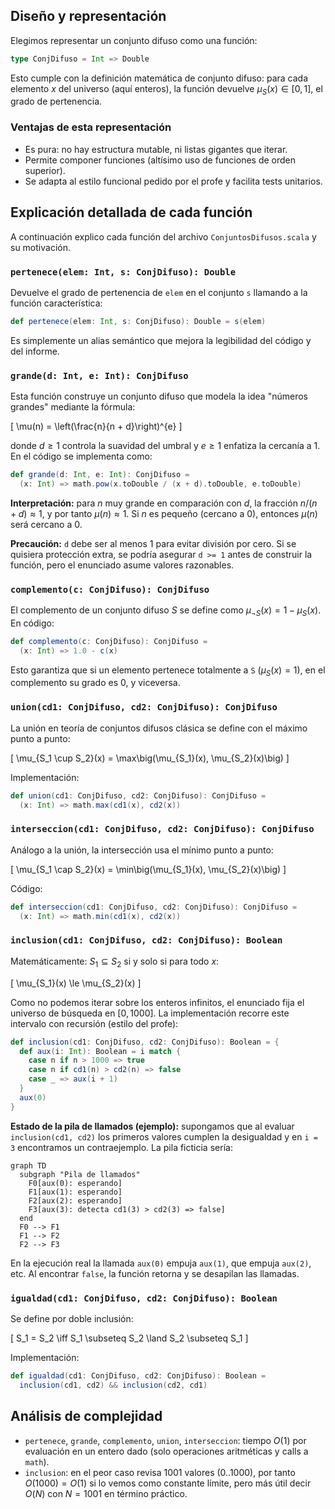 ## Diseño y representación

Elegimos representar un conjunto difuso como una función:

```scala
type ConjDifuso = Int => Double
```

Esto cumple con la definición matemática de conjunto difuso: para cada elemento $x$ del universo (aquí enteros), la función devuelve $\mu_S(x) \in [0,1]$, el grado de pertenencia.

### Ventajas de esta representación

* Es pura: no hay estructura mutable, ni listas gigantes que iterar.
* Permite componer funciones (altísimo uso de funciones de orden superior).
* Se adapta al estilo funcional pedido por el profe y facilita tests unitarios.

## Explicación detallada de cada función

A continuación explico cada función del archivo `ConjuntosDifusos.scala` y su motivación.

### `pertenece(elem: Int, s: ConjDifuso): Double`

Devuelve el grado de pertenencia de `elem` en el conjunto `s` llamando a la función característica:

```scala
def pertenece(elem: Int, s: ConjDifuso): Double = s(elem)
```

Es simplemente un alias semántico que mejora la legibilidad del código y del informe.

### `grande(d: Int, e: Int): ConjDifuso`

Esta función construye un conjunto difuso que modela la idea "números grandes" mediante la fórmula:

\[
\mu(n) = \left(\frac{n}{n + d}\right)^{e}
\]

donde $d \ge 1$ controla la suavidad del umbral y $e \ge 1$ enfatiza la cercanía a 1. En el código se implementa como:

```scala
def grande(d: Int, e: Int): ConjDifuso =
  (x: Int) => math.pow(x.toDouble / (x + d).toDouble, e.toDouble)
```

**Interpretación:** para $n$ muy grande en comparación con $d$, la fracción $n/(n+d) \approx 1$, y por tanto $\mu(n) \approx 1$. Si $n$ es pequeño (cercano a 0), entonces $\mu(n)$ será cercano a 0.

**Precaución:** `d` debe ser al menos 1 para evitar división por cero. Si se quisiera protección extra, se podría asegurar `d >= 1` antes de construir la función, pero el enunciado asume valores razonables.

### `complemento(c: ConjDifuso): ConjDifuso`

El complemento de un conjunto difuso $S$ se define como $\mu_{\neg S}(x) = 1 - \mu_S(x)$. En código:

```scala
def complemento(c: ConjDifuso): ConjDifuso =
  (x: Int) => 1.0 - c(x)
```

Esto garantiza que si un elemento pertenece totalmente a `S` ($\mu_S(x)=1$), en el complemento su grado es 0, y viceversa.

### `union(cd1: ConjDifuso, cd2: ConjDifuso): ConjDifuso`

La unión en teoría de conjuntos difusos clásica se define con el máximo punto a punto:

[
\mu_{S_1 \cup S_2}(x) = \max\big(\mu_{S_1}(x), \mu_{S_2}(x)\big)
]

Implementación:

```scala
def union(cd1: ConjDifuso, cd2: ConjDifuso): ConjDifuso =
  (x: Int) => math.max(cd1(x), cd2(x))
```

### `interseccion(cd1: ConjDifuso, cd2: ConjDifuso): ConjDifuso`

Análogo a la unión, la intersección usa el mínimo punto a punto:

\[
\mu_{S_1 \cap S_2}(x) = \min\big(\mu_{S_1}(x), \mu_{S_2}(x)\big)
\]

Código:

```scala
def interseccion(cd1: ConjDifuso, cd2: ConjDifuso): ConjDifuso =
  (x: Int) => math.min(cd1(x), cd2(x))
```

### `inclusion(cd1: ConjDifuso, cd2: ConjDifuso): Boolean`

Matemáticamente: $S_1 \subseteq S_2$ si y solo si para todo $x$:

\[
\mu_{S_1}(x) \le \mu_{S_2}(x)
\]

Como no podemos iterar sobre los enteros infinitos, el enunciado fija el universo de búsqueda en $[0,1000]$. La implementación recorre este intervalo con recursión (estilo del profe):

```scala
def inclusion(cd1: ConjDifuso, cd2: ConjDifuso): Boolean = {
  def aux(i: Int): Boolean = i match {
    case n if n > 1000 => true
    case n if cd1(n) > cd2(n) => false
    case _ => aux(i + 1)
  }
  aux(0)
}
```

**Estado de la pila de llamados (ejemplo):** supongamos que al evaluar `inclusion(cd1, cd2)` los primeros valores cumplen la desigualdad y en `i = 3` encontramos un contraejemplo. La pila ficticia sería:

```mermaid
graph TD
  subgraph "Pila de llamados"
    F0[aux(0): esperando]
    F1[aux(1): esperando]
    F2[aux(2): esperando]
    F3[aux(3): detecta cd1(3) > cd2(3) => false]
  end
  F0 --> F1
  F1 --> F2
  F2 --> F3
```

En la ejecución real la llamada `aux(0)` empuja `aux(1)`, que empuja `aux(2)`, etc. Al encontrar `false`, la función retorna y se desapilan las llamadas.

### `igualdad(cd1: ConjDifuso, cd2: ConjDifuso): Boolean`

Se define por doble inclusión:

\[
S_1 = S_2 \iff S_1 \subseteq S_2 \land S_2 \subseteq S_1
\]

Implementación:

```scala
def igualdad(cd1: ConjDifuso, cd2: ConjDifuso): Boolean =
  inclusion(cd1, cd2) && inclusion(cd2, cd1)
```


## Análisis de complejidad

* `pertenece`, `grande`, `complemento`, `union`, `interseccion`: tiempo $O(1)$ por evaluación en un entero dado (solo operaciones aritméticas y calls a `math`).
* `inclusion`: en el peor caso revisa 1001 valores (0..1000), por tanto $O(1000) = O(1)$ si lo vemos como constante límite, pero más útil decir $O(N)$ con $N=1001$ en término práctico.

